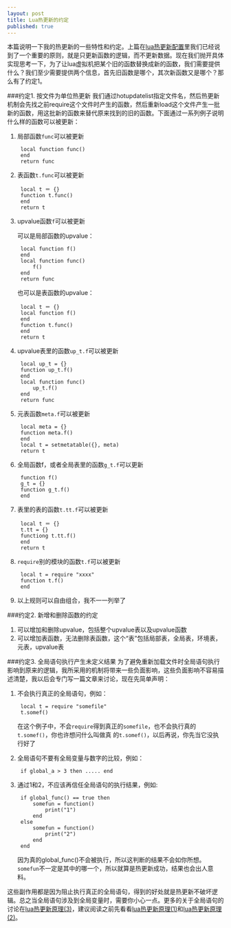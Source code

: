 ```yaml
---
layout: post
title: Lua热更新的约定
published: true
---
```




本篇说明一下我的热更新的一些特性和约定。上篇在[lua热更新配置](http://asqbtcupid.github.io/hotupdte-implement/)里我们已经说到了一个重要的原则，就是只更新函数的逻辑，而不更新数据。现在我们抛开具体实现思考一下，为了让lua虚拟机把某个旧的函数替换成新的函数，我们需要提供什么？我们至少需要提供两个信息，首先旧函数是哪个，其次新函数又是哪个？那么有了约定1。

###约定1. 按文件为单位热更新
我们通过hotupdatelist指定文件名，然后热更新机制会先找之前require这个文件时产生的函数，然后重新load这个文件产生一批新的函数，用这批新的函数来替代原来找到的旧的函数。下面通过一系列例子说明什么样的函数可以被更新：

1. 局部函数`func`可以被更新
	
    	local function func()
    	end
    	return func	
        
2. 表函数`t.func`可以被更新
		
        local t ＝ {}
        function t.func()
        end
        return t
        
3. upvalue函数`f`可以被更新
	
    可以是局部函数的upvalue：

    	local function f()
    	end
    	local function func()
    		f()
    	end
    	return func
        
    也可以是表函数的upvalue：
    
    	local t ＝ {}
        local function f()
        end
        function t.func()
        end
        return t
    
4. upvalue表里的函数`up_t.f`可以被更新
	
        local up_t = {}
        function up_t.f()
        end
        local function func()
            up_t.f()
        end
        return func
        
5. 元表函数`meta.f`可以被更新
		
        local meta = {}
        function meta.f()
        end
        local t = setmetatable({}, meta)
        return t
        
6. 全局函数f，或者全局表里的函数`g_t.f`可以更新
		
        function f()
        g_t = {}
        function g_t.f()
        end
        
7. 表里的表的函数`t.tt.f`可以被更新
	
    	local t ＝ {}
        t.tt = {}
        functiong t.tt.f()
        end
        return t

8. `require`别的模块的函数`t.f`可以被更新
        
        local t = require "xxxx"
        function t.f()
        end

9. 以上规则可以自由组合，我不一一列举了

###约定2. 新增和删除函数的约定

1. 可以增加和删除upvalue，包括整个upvalue表以及upvalue函数
2. 可以增加表函数，无法删除表函数，这个“表”包括局部表，全局表，环境表，元表，upvalue表

###约定3. 全局语句执行产生未定义结果
为了避免重新加载文件时全局语句执行影响到原来的逻辑，我所采用的机制将带来一些负面影响，这些负面影响不容易描述清楚，我以后会专门写一篇文章来讨论，现在先简单声明：

1. 不会执行真正的全局语句，例如：

		local t = require "somefile"
		t.somef()
   在这个例子中，不会`require`得到真正的`somefile`，也不会执行真的`t.somef()`，你也许想问什么叫做真	的`t.somef()`，以后再说，你先当它没执行好了
   
2. 全局语句不要有全局变量与数字的比较，例如：

		if global_a > 3 then ..... end
    
3. 通过1和2，不应该再信任全局语句的执行结果，例如:

        if global_func() == true then 
            somefun = function()
                print("1")
            end
        else
            somefun = function()
                print("2")
            end
        end
   因为真的global_func()不会被执行，所以这判断的结果不会如你所想。`somefun`不一定是其中的哪一个，所以就算是热更新成功，结果也会出人意料。

这些副作用都是因为阻止执行真正的全局语句，得到的好处就是热更新不破坏逻辑。总之当全局语句涉及到全局变量时，需要你小心一点。更多的关于全局语句的讨论在[lua热更新原理(3)](http://asqbtcupid.github.io/luahotupdate3-global/)，建议阅读之前先看看[lua热更新原理(1)](http://asqbtcupid.github.io/luahotupdate1-require/)和[lua热更新原理(2)](http://asqbtcupid.github.io/luahotupdate2-upvalue/)。
